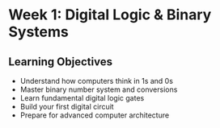 # Week 1: Digital Logic & Binary Systems

##  Learning Objectives
- Understand how computers think in 1s and 0s
- Master binary number system and conversions
- Learn fundamental digital logic gates
- Build your first digital circuit
- Prepare for advanced computer architecture
